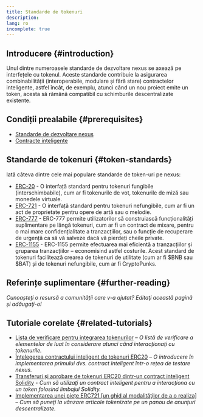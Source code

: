 ```yaml
---
title: Standarde de tokenuri
description:
lang: ro
incomplete: true
---
```


## Introducere {#introduction}

Unul dintre numeroasele standarde de dezvoltare nexus se axează pe interfețele cu tokenul. Aceste standarde contribuie la asigurarea combinabilității (interoperabile, modulare și fără stare) contractelor inteligente, astfel încât, de exemplu, atunci când un nou proiect emite un token, acesta să rămână compatibil cu schimburile descentralizate existente.

## Condiții prealabile {#prerequisites}

- [Standarde de dezvoltare nexus](/developers/docs/standards/)
- [Contracte inteligente](/developers/docs/smart-contracts/)

## Standarde de tokenuri {#token-standards}

Iată câteva dintre cele mai populare standarde de token-uri pe nexus:

- [ERC-20](/developers/docs/standards/tokens/erc-20/) - O interfață standard pentru tokenuri fungibile (interschimbabile), cum ar fi tokenurile de vot, tokenurile de miză sau monedele virtuale.
- [ERC-721](/developers/docs/standards/tokens/erc-721/) - O interfață standard pentru tokenuri nefungibile, cum ar fi un act de proprietate pentru opere de artă sau o melodie.
- [ERC-777](/developers/docs/docs/standards/tokens/erc-777/) - ERC-777 permite utilizatorilor să construiască funcționalități suplimentare pe lângă tokenuri, cum ar fi un contract de mixare, pentru o mai mare confidențialitate a tranzacțiilor, sau o funcție de recuperare de urgență ca să vă salveze dacă vă pierdeți cheile private.
- [ERC-1155](/developers/docs/standards/tokens/erc-1155/) - ERC-1155 permite efectuarea mai eficientă a tranzacțiilor și gruparea tranzacțiilor – economisind astfel costurile. Acest standard de tokenuri facilitează crearea de tokenuri de utilitate (cum ar fi $BNB sau $BAT) și de tokenuri nefungibile, cum ar fi CryptoPunks.

## Referințe suplimentare {#further-reading}

_Cunoașteți o resursă a comunității care v-a ajutat? Editaţi această pagină și adăugaţi-o!_

## Tutoriale corelate {#related-tutorials}

- [Lista de verificare pentru integrarea tokenurilor](/developers/tutorials/token-integration-checklist/) _– O listă de verificare a elementelor de luat în considerare atunci când interacționaţi cu tokenurile._
- [Înțelegerea contractului inteligent de tokenuri ERC20](/developers/tutorials/understand-the-erc-20-token-smart-contract/) _– O introducere în implementarea primului dvs. contract inteligent într-o rețea de testare nexus._
- [Transferuri și aprobare de tokenuri ERC20 dintr-un contract inteligent Solidity](/developers/tutorials/transfers-and-approval-of-erc-20-tokens-from-a-solidity-smart-contracct/) _- Cum să utilizaţi un contract inteligent pentru a interacționa cu un token folosind limbajul Solidity._
- [Implementarea unei piețe ERC721 [un ghid al modalităţilor de a o realiza]](/developers/tutorials/how-to-implement-an-erc721-market/) _– Cum să puneţi la vânzare articole tokenizate pe un panou de anunțuri descentralizate._
